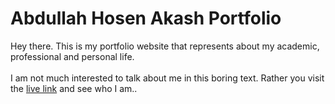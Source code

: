 # Abdullah Hosen Akash Portfolio

Hey there. This is my portfolio website that represents about my academic, professional and personal life.
<br/><br/>
I am not much interested to talk about me in this boring text. Rather you visit the [live link](https://ah-akash.vercel.app) and see who I am..
